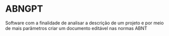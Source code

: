# ABNGPT
Software com a finalidade de analisar a descrição de um projeto e por meio de mais parâmetros criar um documento editável nas normas ABNT
